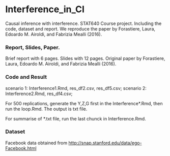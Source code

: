 # Interference_in_CI
Causal inference with interference. STAT640 Course project. Including the code, dataset and report. 
We reproduce the paper by Forastiere, Laura, Edoardo M. Airoldi, and Fabrizia Mealli (2016). 

### Report, Slides, Paper.

Brief report with 6 pages.
Slides with 12 pages.
Original paper by Forastiere, Laura, Edoardo M. Airoldi, and Fabrizia Mealli (2016). 


### Code and Result

scenario 1: Interference1.Rmd, res_df2.csv, res_df5.csv;
scenario 2: Interference2.Rmd, res_df4.csv;

For 500 replications, generate the Y,Z,G first in the Interference*.Rmd, then run the loop.Rmd. The output is txt file.

For summarise of *.txt file, run the last chunck in Interference.Rmd.

### Dataset 

Facebook data obtained from http://snap.stanford.edu/data/ego-Facebook.html

 
